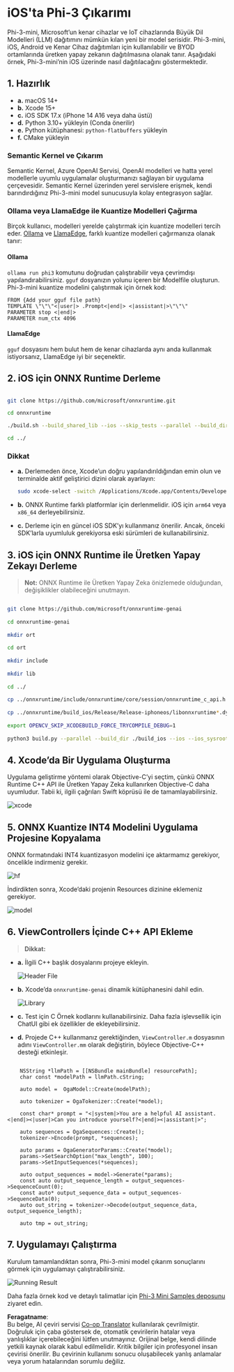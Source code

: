 <!--
CO_OP_TRANSLATOR_METADATA:
{
  "original_hash": "82af197df38d25346a98f1f0e84d1698",
  "translation_date": "2025-07-16T20:21:22+00:00",
  "source_file": "md/01.Introduction/03/iOS_Inference.md",
  "language_code": "tr"
}
-->
# **iOS'ta Phi-3 Çıkarımı**

Phi-3-mini, Microsoft’un kenar cihazlar ve IoT cihazlarında Büyük Dil Modelleri (LLM) dağıtımını mümkün kılan yeni bir model serisidir. Phi-3-mini, iOS, Android ve Kenar Cihaz dağıtımları için kullanılabilir ve BYOD ortamlarında üretken yapay zekanın dağıtılmasına olanak tanır. Aşağıdaki örnek, Phi-3-mini’nin iOS üzerinde nasıl dağıtılacağını göstermektedir.

## **1. Hazırlık**

- **a.** macOS 14+
- **b.** Xcode 15+
- **c.** iOS SDK 17.x (iPhone 14 A16 veya daha üstü)
- **d.** Python 3.10+ yükleyin (Conda önerilir)
- **e.** Python kütüphanesi: `python-flatbuffers` yükleyin
- **f.** CMake yükleyin

### Semantic Kernel ve Çıkarım

Semantic Kernel, Azure OpenAI Servisi, OpenAI modelleri ve hatta yerel modellerle uyumlu uygulamalar oluşturmanızı sağlayan bir uygulama çerçevesidir. Semantic Kernel üzerinden yerel servislere erişmek, kendi barındırdığınız Phi-3-mini model sunucusuyla kolay entegrasyon sağlar.

### Ollama veya LlamaEdge ile Kuantize Modelleri Çağırma

Birçok kullanıcı, modelleri yerelde çalıştırmak için kuantize modelleri tercih eder. [Ollama](https://ollama.com) ve [LlamaEdge](https://llamaedge.com), farklı kuantize modelleri çağırmanıza olanak tanır:

#### **Ollama**

`ollama run phi3` komutunu doğrudan çalıştırabilir veya çevrimdışı yapılandırabilirsiniz. `gguf` dosyanızın yolunu içeren bir Modelfile oluşturun. Phi-3-mini kuantize modelini çalıştırmak için örnek kod:

```gguf
FROM {Add your gguf file path}
TEMPLATE \"\"\"<|user|> .Prompt<|end|> <|assistant|>\"\"\"
PARAMETER stop <|end|>
PARAMETER num_ctx 4096
```

#### **LlamaEdge**

`gguf` dosyasını hem bulut hem de kenar cihazlarda aynı anda kullanmak istiyorsanız, LlamaEdge iyi bir seçenektir.

## **2. iOS için ONNX Runtime Derleme**

```bash

git clone https://github.com/microsoft/onnxruntime.git

cd onnxruntime

./build.sh --build_shared_lib --ios --skip_tests --parallel --build_dir ./build_ios --ios --apple_sysroot iphoneos --osx_arch arm64 --apple_deploy_target 17.5 --cmake_generator Xcode --config Release

cd ../

```

### **Dikkat**

- **a.** Derlemeden önce, Xcode’un doğru yapılandırıldığından emin olun ve terminalde aktif geliştirici dizini olarak ayarlayın:

    ```bash
    sudo xcode-select -switch /Applications/Xcode.app/Contents/Developer
    ```

- **b.** ONNX Runtime farklı platformlar için derlenmelidir. iOS için `arm64` veya `x86_64` derleyebilirsiniz.

- **c.** Derleme için en güncel iOS SDK’yı kullanmanız önerilir. Ancak, önceki SDK’larla uyumluluk gerekiyorsa eski sürümleri de kullanabilirsiniz.

## **3. iOS için ONNX Runtime ile Üretken Yapay Zekayı Derleme**

> **Not:** ONNX Runtime ile Üretken Yapay Zeka önizlemede olduğundan, değişiklikler olabileceğini unutmayın.

```bash

git clone https://github.com/microsoft/onnxruntime-genai
 
cd onnxruntime-genai
 
mkdir ort
 
cd ort
 
mkdir include
 
mkdir lib
 
cd ../
 
cp ../onnxruntime/include/onnxruntime/core/session/onnxruntime_c_api.h ort/include
 
cp ../onnxruntime/build_ios/Release/Release-iphoneos/libonnxruntime*.dylib* ort/lib
 
export OPENCV_SKIP_XCODEBUILD_FORCE_TRYCOMPILE_DEBUG=1
 
python3 build.py --parallel --build_dir ./build_ios --ios --ios_sysroot iphoneos --ios_arch arm64 --ios_deployment_target 17.5 --cmake_generator Xcode --cmake_extra_defines CMAKE_XCODE_ATTRIBUTE_CODE_SIGNING_ALLOWED=NO

```

## **4. Xcode’da Bir Uygulama Oluşturma**

Uygulama geliştirme yöntemi olarak Objective-C’yi seçtim, çünkü ONNX Runtime C++ API ile Üretken Yapay Zeka kullanırken Objective-C daha uyumludur. Tabii ki, ilgili çağrıları Swift köprüsü ile de tamamlayabilirsiniz.

![xcode](../../../../../translated_images/xcode.8147789e6c25e3e289e6aa56c168089a2c277e3cd6af353fae6c2f4a56eba836.tr.png)

## **5. ONNX Kuantize INT4 Modelini Uygulama Projesine Kopyalama**

ONNX formatındaki INT4 kuantizasyon modelini içe aktarmamız gerekiyor, öncelikle indirmeniz gerekir.

![hf](../../../../../translated_images/hf.6b8504fd88ee48dd512d76e0665cb76bd68c8e53d0b21b2a9e6f269f5b961173.tr.png)

İndirdikten sonra, Xcode’daki projenin Resources dizinine eklemeniz gerekiyor.

![model](../../../../../translated_images/model.3b879b14e0be877d12282beb83c953a82b62d4bc6b207a78937223f4798d0f4a.tr.png)

## **6. ViewControllers İçinde C++ API Ekleme**

> **Dikkat:**

- **a.** İlgili C++ başlık dosyalarını projeye ekleyin.

  ![Header File](../../../../../translated_images/head.64cad021ce70a333ff5d59d4a1b4fb0f3dd2ca457413646191a18346067b2cc9.tr.png)

- **b.** Xcode’da `onnxruntime-genai` dinamik kütüphanesini dahil edin.

  ![Library](../../../../../translated_images/lib.a4209b9f21ddf3445ba6ac69797d49e6586d68a57cea9f8bc9fc34ec3ee979ec.tr.png)

- **c.** Test için C Örnek kodlarını kullanabilirsiniz. Daha fazla işlevsellik için ChatUI gibi ek özellikler de ekleyebilirsiniz.

- **d.** Projede C++ kullanmanız gerektiğinden, `ViewController.m` dosyasının adını `ViewController.mm` olarak değiştirin, böylece Objective-C++ desteği etkinleşir.

```objc

    NSString *llmPath = [[NSBundle mainBundle] resourcePath];
    char const *modelPath = llmPath.cString;

    auto model =  OgaModel::Create(modelPath);

    auto tokenizer = OgaTokenizer::Create(*model);

    const char* prompt = "<|system|>You are a helpful AI assistant.<|end|><|user|>Can you introduce yourself?<|end|><|assistant|>";

    auto sequences = OgaSequences::Create();
    tokenizer->Encode(prompt, *sequences);

    auto params = OgaGeneratorParams::Create(*model);
    params->SetSearchOption("max_length", 100);
    params->SetInputSequences(*sequences);

    auto output_sequences = model->Generate(*params);
    const auto output_sequence_length = output_sequences->SequenceCount(0);
    const auto* output_sequence_data = output_sequences->SequenceData(0);
    auto out_string = tokenizer->Decode(output_sequence_data, output_sequence_length);
    
    auto tmp = out_string;

```

## **7. Uygulamayı Çalıştırma**

Kurulum tamamlandıktan sonra, Phi-3-mini model çıkarım sonuçlarını görmek için uygulamayı çalıştırabilirsiniz.

![Running Result](../../../../../translated_images/result.326a947a6a2b9c5115a3e462b9c1b5412260f847478496c0fc7535b985c3f55a.tr.jpg)

Daha fazla örnek kod ve detaylı talimatlar için [Phi-3 Mini Samples deposunu](https://github.com/Azure-Samples/Phi-3MiniSamples/tree/main/ios) ziyaret edin.

**Feragatname**:  
Bu belge, AI çeviri servisi [Co-op Translator](https://github.com/Azure/co-op-translator) kullanılarak çevrilmiştir. Doğruluk için çaba göstersek de, otomatik çevirilerin hatalar veya yanlışlıklar içerebileceğini lütfen unutmayınız. Orijinal belge, kendi dilinde yetkili kaynak olarak kabul edilmelidir. Kritik bilgiler için profesyonel insan çevirisi önerilir. Bu çevirinin kullanımı sonucu oluşabilecek yanlış anlamalar veya yorum hatalarından sorumlu değiliz.